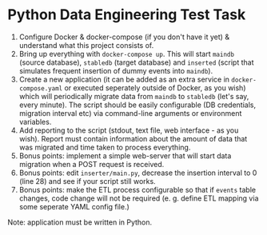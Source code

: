# Python Data Engineering Test Task

1. Configure Docker & docker-compose (if you don't have it yet) & understand what this project consists of.
2. Bring up everything with `docker-compose up`. This will start `maindb` (source database), `stabledb` (target database) and `inserted` (script that simulates frequent insertion of dummy events into `maindb`).
3. Create a new application (it can be added as an extra service in `docker-compose.yaml` or executed seperately outside of Docker, as you wish) which will periodically migrate data from `maindb` to `stabledb` (let's say, every minute). The script should be easily configurable (DB credentials, migration interval etc) via command-line arguments or environment variables.
4. Add reporting to the script (stdout, text file, web interface - as you wish). Report must contain information about the amount of data that was migrated and time taken to process everything.
5. Bonus points: implement a simple web-server that will start data migration when a POST request is received.
6. Bonus points: edit `inserter/main.py`, decrease the insertion interval to 0 (line 28) and see if your script still works.
7. Bonus points: make the ETL process configurable so that if `events` table changes, code change will not be required (e. g. define ETL mapping via some seperate YAML config file.)

Note: application must be written in Python.

